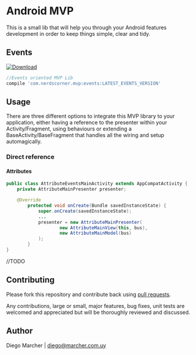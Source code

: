 # Android MVP

This is a small lib that will help you through your Android features development in order to keep things simple, clear and tidy.

## Events
[ ![Download](https://api.bintray.com/packages/nerdscorrner/MVPLib/Events/images/download.svg) ](https://bintray.com/nerdscorrner/MVPLib/Events/_latestVersion)

```groovy
//Events oriented MVP Lib
compile 'com.nerdscorner.mvp:events:LATEST_EVENTS_VERSION'
```

## Usage
There are three different options to integrate this MVP library to your application, either having a reference to the presenter within your Activity/Fragment, using behaviours or extending a BaseActivity/BaseFragment that handles all the wiring and setup automagically.
### Direct reference
#### Attributes
```java
public class AttributeEventsMainActivity extends AppCompatActivity {
    private AttributeMainPresenter presenter;

    @Override
        protected void onCreate(Bundle savedInstanceState) {
            super.onCreate(savedInstanceState);
            ...
            presenter = new AttributeMainPresenter(
                    new AttributeMainView(this, bus),
                    new AttributeMainModel(bus)
            );
        }
}
```

//TODO


## Contributing

Please fork this repository and contribute back using [pull requests](https://github.com/marcherdiego/android_mvp/pulls).

Any contributions, large or small, major features, bug fixes, unit tests are welcomed and appreciated but will be thoroughly reviewed and discussed.


## Author

Diego Marcher | diego@marcher.com.uy
